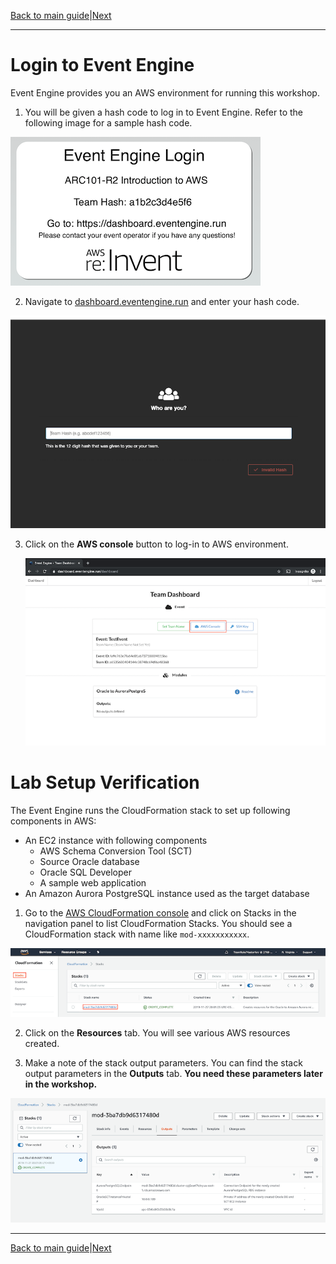 [Back to main guide](../README.md)|[Next](sct.md)

___

# Login to Event Engine
Event Engine provides you an AWS environment for running this workshop.  

1. You will be given a hash code to log in to Event Engine. Refer to the following image for a sample hash code. 

![Hash Code](images/hash-code.png)

2. Navigate to [dashboard.eventengine.run](https://dashboard.eventengine.run/dashboard) and enter your hash code.

![Dash Board](images/event-dashboard.png)

3. Click on the **AWS console** button to log-in to AWS environment.

   ![Dash Board](images/dashboard-open.png)
  
# Lab Setup Verification

The Event Engine runs the CloudFormation stack to set up following components in AWS:
- An EC2 instance with following components 
   - AWS Schema Conversion Tool (SCT)
   - Source Oracle database
   - Oracle SQL Developer
   - A sample web application 
- An Amazon Aurora PostgreSQL instance used as the target database

1. Go to the [AWS CloudFormation console](https://console.aws.amazon.com/cloudformation/home?region=us-east-1) and click on Stacks in the navigation panel to list CloudFormation Stacks. You should see a CloudFormation stack with name like  `mod-xxxxxxxxxxx`.

![Stack Progress](images/cfn-verify.png)

2. Click on the **Resources** tab. You will see various AWS resources created.

3. Make a note of the stack output parameters. You can find the stack output parameters in the **Outputs** tab. **You need these parameters later in the workshop.**

![Stack Output](images/cfn-verify-output.png)
___

[Back to main guide](../README.md)|[Next](sct.md)